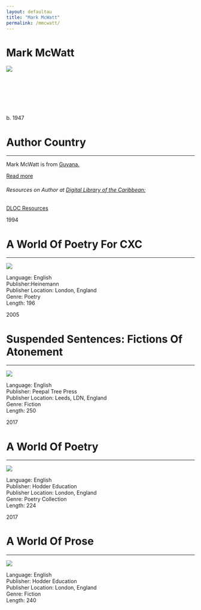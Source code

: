 ```yaml
---
layout: defaultau
title: "Mark McWatt"
permalink: /mmcwatt/
---
```

<!-- partial:index.partial.html -->
<div class="content">
    <h1> Mark McWatt</h1>
    <div class="quote">
        <div><img src="https://www.bimlitfest.org/sites/default/files/styles/author_home/public/images/authors/markus_x.jpg?itok=O-6cX_Pl" class="logo"></div>
    </div>
    <div class="timeline">
        <div style="padding-bottom:100px;"></div>
        <div class="block">
            <div class="date right"><p class="right">b. 1947</p></div>
            <div class="dot"></div>
            <div class="left first">
            <div class="author_country">
                <h1>Author Country</h1><hr>
          <div class="aclocation">  <p> Mark McWatt is from <a href="{{ site.baseurl }}/62">Guyana.</a></p></div>
                <div class="acreadmore"><a href="https://en.wikipedia.org/wiki/Mark_McWatt" target="_blank">Read more</a></div>
                <div class="aclocation">  <h6>Resources on Author at <a href="https://dloc.com" target="_blank">Digital Library of the Caribbean:</a></h6></div>
              <div class="dlocresources"><a href="{{ site.baseurl }}/mmcwatt_dloc" target="_blank">DLOC Resources</a></div>
            </div>
            </div>
        </div>
        <div class="block">
            <div class="date left"><p class="left">1994</p></div>
            <div class="dot"></div>
            <div class="right hide">
                <h1>A World Of Poetry For CXC</h1><hr>
                <p><img src="https://i.gr-assets.com/images/S/compressed.photo.goodreads.com/books/1181146613l/1118761._SY475_.jpg"></p>
                <p>
                Language: English<br/>
                Publisher:Heinemann<br/>
                Publisher Location: London, England<br/>
                Genre: Poetry<br/>
                Length: 196 </p>
            </div>
        </div>
        <div class="block">
            <div class="date right"><p class="right">2005</p></div>
            <div class="dot"></div>
            <div class="left hide">
                <h1>Suspended Sentences: Fictions Of Atonement</h1><hr>
                <p><img src="https://images-na.ssl-images-amazon.com/images/I/41RVGBKNA2L._SX310_BO1,204,203,200_.jpg"></p>
                <p>
                Language: English<br/>
                Publisher: Peepal Tree Press<br/>
                Publisher Location: Leeds, LDN, England<br/>
                Genre: Fiction<br/>
                Length: 250
                </p>
            </div>
        </div>
        <div class="block">
            <div class="date left"><p class="left">2017</p></div>
            <div class="dot"></div>
            <div class="right hide">
                <h1>A World Of Poetry</h1><hr>
                <p><img src="https://m.media-amazon.com/images/I/51DtsgkUkPL.jpg"></p>
                <p>
                Language: English<br/>
                Publisher: Hodder Education<br/>
                Publisher Location: London, England<br/>
                Genre: Poetry Collection<br/>
                Length: 224</p>
            </div>
        </div>
        <div class="block">
            <div class="date right"><p class="right">2017</p></div>
            <div class="dot"></div>
            <div class="left hide">
                <h1>A World Of Prose</h1><hr>
                <p><img src="https://m.media-amazon.com/images/I/61T7duFg9BL.jpg"></p>
                <p>
                Language: English<br/>
                Publisher: Hodder Education<br/>
                Publisher Location: London, England<br/>
                Genre: Fiction<br/>
                Length: 240</p>
            </div>
        </div>
</div>
</div>
  <!-- partial -->
<script src='https://cdnjs.cloudflare.com/ajax/libs/jquery/3.1.1/jquery.min.js'></script><script  src="{{ site.baseurl }}/assets/js/authorscript.js"></script>